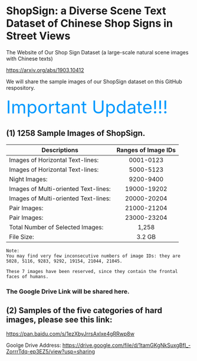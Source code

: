 # ShopSign: a Diverse Scene Text Dataset of Chinese Shop Signs in Street Views
The Website of Our Shop Sign Dataset (a large-scale natural scene images with Chinese texts)


https://arxiv.org/abs/1903.10412

We will share the sample images of our ShopSign dataset on this GitHub respository. 

<font color=#0099ff size=28>Important Update!!!</font>

## (1) 1258 Sample Images of ShopSign.

| Descriptions                         | Ranges of Image IDs  |
| ------------------------------------ | :-----------------:  |
| Images of Horizontal Text-lines:       | 0001-0123 |
| Images of Horizontal Text-lines:       | 5000-5123 |
| Night  Images:                         | 9200-9400 |
| Images of Multi-oriented Text-lines:   | 19000-19202 |
| Images of Multi-oriented Text-lines:   | 20000-20204 |
| Pair Images:                           | 21000-21204 |
| Pair Images:                           | 23000-23204 |
| Total Number of Selected Images:       | 1,258       |
| File Size:                             | 3.2 GB      |


```
Note: 
You may find very few inconsecutive numbers of image IDs: they are 5028, 5116, 9283, 9292, 19154, 21044, 21045.

These 7 images have been reserved, since they contain the frontal faces of humans. 

```
### The Google Drive Link will be shared here. 



## (2) Samples of the five  categories of hard images, please see this link: 

https://pan.baidu.com/s/1ezXbyJrrsAxlxe4gRRwp8w

Goolge Drive Address: https://drive.google.com/file/d/1tamGKgNkSuxgBfI_-ZorrrTdq-ep3EZ5/view?usp=sharing

